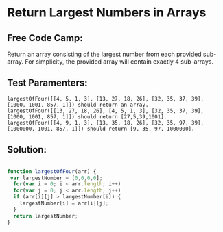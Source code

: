 # Return Largest Numbers in Arrays

## Free Code Camp:

Return an array consisting of the largest number from each provided sub-array. For simplicity, the provided array will contain exactly 4 sub-arrays.

## Test Paramenters:

    largestOfFour([[4, 5, 1, 3], [13, 27, 18, 26], [32, 35, 37, 39], [1000, 1001, 857, 1]]) should return an array.
    largestOfFour([[13, 27, 18, 26], [4, 5, 1, 3], [32, 35, 37, 39], [1000, 1001, 857, 1]]) should return [27,5,39,1001].
    largestOfFour([[4, 9, 1, 3], [13, 35, 18, 26], [32, 35, 97, 39], [1000000, 1001, 857, 1]]) should return [9, 35, 97, 1000000].

## Solution:

```javascript

function largestOfFour(arr) {
 var largestNumber = [0,0,0,0];
  for(var i = 0; i < arr.length; i++)
  for(var j = 0; j < arr.length; j++)
  if (arr[i][j] > largestNumber[i]) {
    largestNumber[i] = arr[i][j];
  }
  return largestNumber;
}


```    
